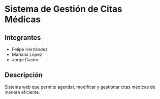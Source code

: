 # Sistema de Gestión de Citas Médicas

## Integrantes
- Felipe Hernández
- Mariana López
- Jorge Castro

## Descripción
Sistema web que permite agendar, modificar y gestionar citas médicas de manera eficiente.



